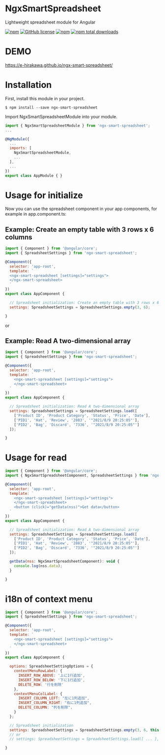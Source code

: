 # NgxSmartSpreadsheet
Lightweight spreadsheet module for Angular

[![npm](https://img.shields.io/npm/v/ngx-smart-spreadsheet.svg)](https://www.npmjs.com/package/ngx-smart-spreadsheet)
[![GitHub license](https://img.shields.io/github/license/e-hirakawa/ngx-smart-spreadsheet.svg)](https://github.com/e-hirakawa/ngx-smart-spreadsheet)
[![npm](https://img.shields.io/bundlephobia/min/ngx-smart-spreadsheet.svg)](https://www.npmjs.com/package/ngx-smart-spreadsheet)
[![npm total downloads](https://img.shields.io/npm/dt/ngx-smart-spreadsheet.svg)](https://github.com/e-hirakawa/ngx-smart-spreadsheet)

# DEMO
https://e-hirakawa.github.io/ngx-smart-spreadsheet/

# Installation
First, install this module in your project.
```console
$ npm install --save ngx-smart-spreadsheet
```
Import NgxSmartSpreadsheetModule into your module.
```javascript
import { NgxSmartSpreadsheetModule } from 'ngx-smart-spreadsheet';
...

@NgModule({
  ...
  imports: [
    NgxSmartSpreadsheetModule,
    ...
  ],
  ...
})
export class AppModule { }
```

# Usage for initialize
Now you can use the spreadsheet component in your app components, for example in app.component.ts:

## Example: Create an empty table with 3 rows x 6 columns
```js
import { Component } from '@angular/core';
import { SpreadsheetSettings } from 'ngx-smart-spreadsheet';

@Component({
  selector: 'app-root',
  template: `
  <ngx-smart-spreadsheet [settings]="settings">
  </ngx-smart-spreadsheet>
  `
})
export class AppComponent {

  // Spreadsheet initialization: Create an empty table with 3 rows x 6 columns
  settings: SpreadsheetSettings = SpreadsheetSettings.empty(3, 6);

}
```

or

## Example: Read A two-dimensional array
```js
import { Component } from '@angular/core';
import { SpreadsheetSettings } from 'ngx-smart-spreadsheet';

@Component({
  selector: 'app-root',
  template: `
    <ngx-smart-spreadsheet [settings]="settings">
    </ngx-smart-spreadsheet>
  `
})
export class AppComponent {

  // Spreadsheet initialization: Read A two-dimensional array
  settings: SpreadsheetSettings = SpreadsheetSettings.load([
    ['Product ID', 'Product Category', 'Status', 'Price', 'Date'],
    ['PID1', 'Hat', 'Review', '2883', '"2021/8/9 20:25:05"'],
    ['PID2', 'Bag', 'Discard', '7336', '"2021/8/9 20:25:05"']
  ]);

}
```

# Usage for read
```js
import { Component } from '@angular/core';
import { NgxSmartSpreadsheetComponent, SpreadsheetSettings } from 'ngx-smart-spreadsheet';

@Component({
  selector: 'app-root',
  template: `
    <ngx-smart-spreadsheet [settings]="settings">
    </ngx-smart-spreadsheet>
    <button (click)="getData(nss)">Get data</button>
  `
})
export class AppComponent {

  // Spreadsheet initialization: Read A two-dimensional array
  settings: SpreadsheetSettings = SpreadsheetSettings.load([
    ['Product ID', 'Product Category', 'Status', 'Price', 'Date'],
    ['PID1', 'Hat', 'Review', '2883', '"2021/8/9 20:25:05"'],
    ['PID2', 'Bag', 'Discard', '7336', '"2021/8/9 20:25:05"']
  ]);

  getData(nss: NgxSmartSpreadsheetComponent): void {
    console.log(nss.data);
  }

}
```

# i18n of context menu
```js
import { Component } from '@angular/core';
import { SpreadsheetSettings } from 'ngx-smart-spreadsheet';

@Component({
  selector: 'app-root',
  template: `
    <ngx-smart-spreadsheet [settings]="settings">
    </ngx-smart-spreadsheet>
  `
})
export class AppComponent {

  options: SpreadsheetSettingOptions = {
    contextMenuRowLabel: {
      INSERT_ROW_ABOVE: '上に1行追加',
      INSERT_ROW_BELOW: '下に1行追加',
      DELETE_ROW: '行を削除'
    },
    contextMenuColLabel: {
      INSERT_COLUMN_LEFT: "左に1列追加",
      INSERT_COLUMN_RIGHT: "右に1列追加",
      DELETE_COLUMN: "列を削除",
    }
  };

  // Spreadsheet initialization
  settings: SpreadsheetSettings = SpreadsheetSettings.empty(3, 6, this.options);
  // or 
  // settings: SpreadsheetSettings = SpreadsheetSettings.load([ ... ], this.options);

}
```

